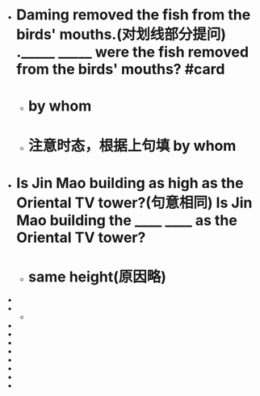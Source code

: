 - # Daming removed the fish from the birds' mouths.(对划线部分提问) ._____  _____ were the fish removed from the birds' mouths? #card
	- # by whom
	- # 注意时态，根据上句填 by whom
- # Is Jin Mao building as high as the Oriental TV tower?(句意相同) Is Jin Mao building the ____ ____ as the Oriental TV tower?
	- # same height(原因略)
-
-
	-
-
-
-
-
-
-
-
-